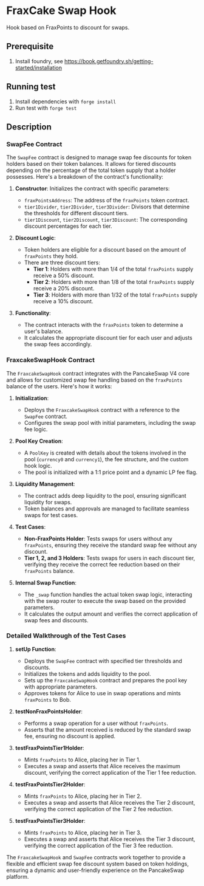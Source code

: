 # FraxCake Swap Hook

Hook based on FraxPoints to discount for swaps.

## Prerequisite

1. Install foundry, see https://book.getfoundry.sh/getting-started/installation

## Running test

1. Install dependencies with `forge install`
2. Run test with `forge test`

## Description

### SwapFee Contract

The `SwapFee` contract is designed to manage swap fee discounts for token holders based on their token balances. It allows for tiered discounts depending on the percentage of the total token supply that a holder possesses. Here's a breakdown of the contract's functionality:

1. **Constructor**: Initializes the contract with specific parameters:
    - `fraxPointsAddress`: The address of the `fraxPoints` token contract.
    - `tier1Divider`, `tier2Divider`, `tier3Divider`: Divisors that determine the thresholds for different discount tiers.
    - `tier1Discount`, `tier2Discount`, `tier3Discount`: The corresponding discount percentages for each tier.

2. **Discount Logic**: 
    - Token holders are eligible for a discount based on the amount of `fraxPoints` they hold.
    - There are three discount tiers:
        - **Tier 1**: Holders with more than 1/4 of the total `fraxPoints` supply receive a 50% discount.
        - **Tier 2**: Holders with more than 1/8 of the total `fraxPoints` supply receive a 20% discount.
        - **Tier 3**: Holders with more than 1/32 of the total `fraxPoints` supply receive a 10% discount.

3. **Functionality**:
    - The contract interacts with the `fraxPoints` token to determine a user's balance.
    - It calculates the appropriate discount tier for each user and adjusts the swap fees accordingly.

### FraxcakeSwapHook Contract

The `FraxcakeSwapHook` contract integrates with the PancakeSwap V4 core and allows for customized swap fee handling based on the `fraxPoints` balance of the users. Here's how it works:

1. **Initialization**:
    - Deploys the `FraxcakeSwapHook` contract with a reference to the `SwapFee` contract.
    - Configures the swap pool with initial parameters, including the swap fee logic.

2. **Pool Key Creation**:
    - A `PoolKey` is created with details about the tokens involved in the pool (`currency0` and `currency1`), the fee structure, and the custom hook logic.
    - The pool is initialized with a 1:1 price point and a dynamic LP fee flag.

3. **Liquidity Management**:
    - The contract adds deep liquidity to the pool, ensuring significant liquidity for swaps.
    - Token balances and approvals are managed to facilitate seamless swaps for test cases.

4. **Test Cases**:
    - **Non-FraxPoints Holder**: Tests swaps for users without any `fraxPoints`, ensuring they receive the standard swap fee without any discount.
    - **Tier 1, 2, and 3 Holders**: Tests swaps for users in each discount tier, verifying they receive the correct fee reduction based on their `fraxPoints` balance.

5. **Internal Swap Function**:
    - The `_swap` function handles the actual token swap logic, interacting with the swap router to execute the swap based on the provided parameters.
    - It calculates the output amount and verifies the correct application of swap fees and discounts.

### Detailed Walkthrough of the Test Cases

1. **setUp Function**:
    - Deploys the `SwapFee` contract with specified tier thresholds and discounts.
    - Initializes the tokens and adds liquidity to the pool.
    - Sets up the `FraxcakeSwapHook` contract and prepares the pool key with appropriate parameters.
    - Approves tokens for Alice to use in swap operations and mints `fraxPoints` to Bob.

2. **testNonFraxPointsHolder**:
    - Performs a swap operation for a user without `fraxPoints`.
    - Asserts that the amount received is reduced by the standard swap fee, ensuring no discount is applied.

3. **testFraxPointsTier1Holder**:
    - Mints `fraxPoints` to Alice, placing her in Tier 1.
    - Executes a swap and asserts that Alice receives the maximum discount, verifying the correct application of the Tier 1 fee reduction.

4. **testFraxPointsTier2Holder**:
    - Mints `fraxPoints` to Alice, placing her in Tier 2.
    - Executes a swap and asserts that Alice receives the Tier 2 discount, verifying the correct application of the Tier 2 fee reduction.

5. **testFraxPointsTier3Holder**:
    - Mints `fraxPoints` to Alice, placing her in Tier 3.
    - Executes a swap and asserts that Alice receives the Tier 3 discount, verifying the correct application of the Tier 3 fee reduction.

The `FraxcakeSwapHook` and `SwapFee` contracts work together to provide a flexible and efficient swap fee discount system based on token holdings, ensuring a dynamic and user-friendly experience on the PancakeSwap platform.
